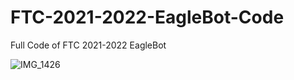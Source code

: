 # FTC-2021-2022-EagleBot-Code
Full Code of FTC 2021-2022 EagleBot



![IMG_1426](https://github.com/theogflamez/FTC-2021-2022-EagleBot-Code/assets/98234637/68db71ba-a27d-4bea-b0bd-5515dc0fcdb3)
